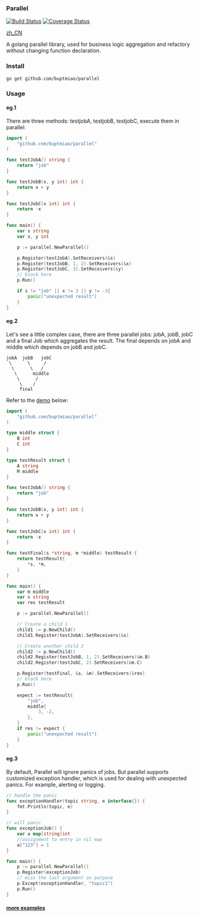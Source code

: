 ### Parallel

[![Build Status](https://travis-ci.org/buptmiao/parallel.svg?branch=master)](https://travis-ci.org/buptmiao/parallel)
[![Coverage Status](https://coveralls.io/repos/github/buptmiao/parallel/badge.svg?branch=master)](https://coveralls.io/github/buptmiao/parallel?branch=master)

[zh_CN](https://github.com/buptmiao/parallel/blob/master/README_CN.md)

A golang parallel library, used for business logic aggregation and refactory without changing function declaration.

### Install

```
go get github.com/buptmiao/parallel
```

### Usage

#### eg.1
There are three methods: testjobA, testjobB, testjobC, execute them in parallel:
```go
import (
	"github.com/buptmiao/parallel"
)

func testJobA() string {
	return "job"
}

func testJobB(x, y int) int {
	return x + y
}

func testJobC(x int) int {
	return -x
}

func main() {
	var s string
	var x, y int

	p := parallel.NewParallel()

	p.Register(testJobA).SetReceivers(&s)
	p.Register(testJobB, 1, 2).SetReceivers(&x)
	p.Register(testJobC, 3).SetReceivers(&y)
	// block here
	p.Run()

	if s != "job" || x != 3 || y != -3{
		panic("unexpected result")
	}
}
```
#### eg.2

Let's see a little complex case, there are three parallel jobs: jobA, jobB, jobC and a final Job which aggregates the result. The final depends on jobA and middle which depends on jobB and jobC.

```
jobA  jobB   jobC
 \      \     /
  \      \   /
   \      middle
    \      /
     \    /
     final
```

Refer to the [demo](https://github.com/buptmiao/parallel/tree/master/examples/demo1/demo.go) below:

```go
import (
	"github.com/buptmiao/parallel"
)

type middle struct {
	B int
	C int
}

type testResult struct {
	A string
	M middle
}

func testJobA() string {
	return "job"
}

func testJobB(x, y int) int {
	return x + y
}

func testJobC(x int) int {
	return -x
}

func testFinal(s *string, m *middle) testResult {
	return testResult{
		*s, *m,
	}
}

func main() {
	var m middle
	var s string
	var res testResult

	p := parallel.NewParallel()

	// Create a child 1
	child1 := p.NewChild()
	child1.Register(testJobA).SetReceivers(&s)

	// Create another child 2
	child2 := p.NewChild()
	child2.Register(testJobB, 1, 2).SetReceivers(&m.B)
	child2.Register(testJobC, 2).SetReceivers(&m.C)

	p.Register(testFinal, &s, &m).SetReceivers(&res)
	// block here
	p.Run()

	expect := testResult{
		"job",
		middle{
			3, -2,
		},
	}
	if res != expect {
		panic("unexpected result")
	}
}
```

#### eg.3

By default, Parallel will ignore panics of jobs. But parallel supports customized exception handler, which is used for dealing with unexpected panics. For example, alerting or logging.
```go
// handle the panic
func exceptionHandler(topic string, e interface{}) {
	fmt.Println(topic, e)
}

// will panic
func exceptionJob() {
	var a map[string]int
	//assignment to entry in nil map
	a["123"] = 1
}

func main() {
	p := parallel.NewParallel()
	p.Register(exceptionJob)
	// miss the last argument on purpose
	p.Except(exceptionHandler, "topic1")
	p.Run()
}
```
#### [more examples](https://github.com/buptmiao/parallel/tree/master/examples)